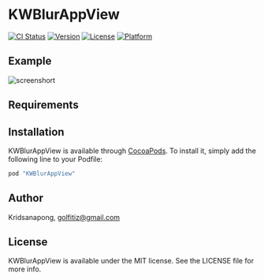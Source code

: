 # KWBlurAppView

[![CI Status](http://img.shields.io/travis/Kridsanapong/KWBlurAppView.svg?style=flat)](https://travis-ci.org/Kridsanapong/KWBlurAppView)
[![Version](https://img.shields.io/cocoapods/v/KWBlurAppView.svg?style=flat)](http://cocoapods.org/pods/KWBlurAppView)
[![License](https://img.shields.io/cocoapods/l/KWBlurAppView.svg?style=flat)](http://cocoapods.org/pods/KWBlurAppView)
[![Platform](https://img.shields.io/cocoapods/p/KWBlurAppView.svg?style=flat)](http://cocoapods.org/pods/KWBlurAppView)

## Example
![screenshort](https://github.com/golfiti/KWBlurAppView/blob/master/screenshot.gif)

## Requirements

## Installation

KWBlurAppView is available through [CocoaPods](http://cocoapods.org). To install
it, simply add the following line to your Podfile:

```ruby
pod "KWBlurAppView"
```

## Author

Kridsanapong, golfitiz@gmail.com

## License

KWBlurAppView is available under the MIT license. See the LICENSE file for more info.
